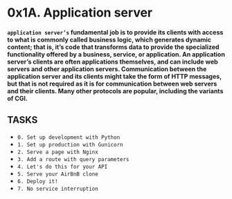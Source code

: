 # 0x1A. Application server

#### ``application server’s`` fundamental job is to provide its clients with access to what is commonly called business logic, which generates dynamic content; that is, it’s code that transforms data to provide the specialized functionality offered by a business, service, or application. An application server’s clients are often applications themselves, and can include web servers and other application servers. Communication between the application server and its clients might take the form of HTTP messages, but that is not required as it is for communication between web servers and their clients. Many other protocols are popular, including the variants of CGI.

## TASKS

*  ``0. Set up development with Python``
*  ``1. Set up production with Gunicorn``
*  ``2. Serve a page with Nginx``
*  ``3. Add a route with query parameters``
*  ``4. Let's do this for your API``
*  ``5. Serve your AirBnB clone``
*  ``6. Deploy it!``
*  ``7. No service interruption``
